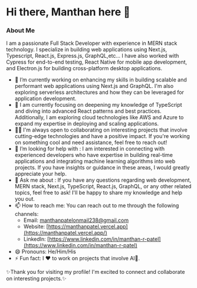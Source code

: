 # Hi there, Manthan here 👋

### About Me
I am a passionate Full Stack Developer with experience in MERN stack technology. I specialize in building web applications using Next.js, Typescript, React.js, Express.js, GraphQL,etc... I have also worked with Cypress for end-to-end testing, React Native for mobile app development, and Electron.js for building cross-platform desktop applications.

- 🔭 I’m currently working on enhancing my skills in building scalable and performant web applications using Next.js and GraphQL. I'm also exploring serverless architectures and how they can be leveraged for application development.
- 🌱 I am currently focusing on deepening my knowledge of TypeScript and diving into advanced React patterns and best practices. Additionally, I am exploring cloud technologies like AWS and Azure to expand my expertise in deploying and scaling applications.
- 👨‍💻 I'm always open to collaborating on interesting projects that involve cutting-edge technologies and have a positive impact. If you're working on something cool and need assistance, feel free to reach out!
- 🤔 I’m looking for help with : I am interested in connecting with experienced developers who have expertise in building real-time applications and integrating machine learning algorithms into web projects. If you have insights or guidance in these areas, I would greatly appreciate your help.
- 💬 Ask me about : If you have any questions regarding web development, MERN stack, Next.js, TypeScript, React.js, GraphQL, or any other related topics, feel free to ask! I'll be happy to share my knowledge and help you out.
- 📫 How to reach me: You can reach out to me through the following channels:
    - Email: manthanpatelonmail238@gmail.com
    - Website: [https://manthanpatel.vercel.app](https://manthanpatel.vercel.app/)
    - LinkedIn: [https://www.linkedin.com/in/manthan-r-patel](https://www.linkedin.com/in/manthan-r-patel)
- 😄 Pronouns: He/Him/His
- ⚡ Fun fact: I ❤ to work on projects that involve AI🤖.

✨Thank you for visiting my profile! I'm excited to connect and collaborate on interesting projects.✨
